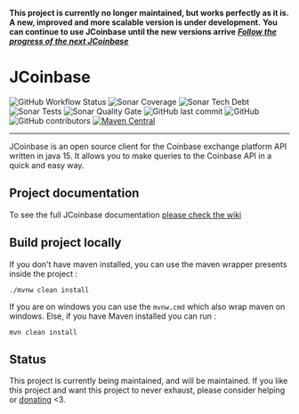 **This project is currently no longer maintained, but works perfectly as it is. A new, improved and more scalable version is under development.**
**You can continue to use JCoinbase until the new versions arrive**
**_[Follow the progress of the next JCoinbase](https://github.com/JCoinbase)_**

# JCoinbase

![GitHub Workflow Status](https://img.shields.io/github/workflow/status/Bad-Pop/JCoinbase/JCoinbase%20CI?style=plastic)
![Sonar Coverage](https://img.shields.io/sonar/coverage/JCoinbase-archived?server=https%3A%2F%2Fsonarcloud.io)
![Sonar Tech Debt](https://img.shields.io/sonar/tech_debt/JCoinbase-archived?server=https%3A%2F%2Fsonarcloud.io)
![Sonar Tests](https://img.shields.io/sonar/tests/JCoinbase-archived?compact_message&failed_label=failed&passed_label=passed&server=https%3A%2F%2Fsonarcloud.io&skipped_label=skipped)
![Sonar Quality Gate](https://img.shields.io/sonar/quality_gate/JCoinbase-archived?server=https%3A%2F%2Fsonarcloud.Io)
![GitHub last commit](https://img.shields.io/github/last-commit/Bad-Pop/JCoinbase)
![GitHub](https://img.shields.io/github/license/Bad-Pop/JCoinbase)
![GitHub contributors](https://img.shields.io/github/contributors/Bad-Pop/JCoinbase)
[![Maven Central](https://img.shields.io/maven-central/v/com.github.bad-pop/jcoinbase.svg?label=Maven%20Central)](https://search.maven.org/search?q=g:%22com.github.bad-pop%22%20AND%20a:%22jcoinbase%22)
___

JCoinbase is an open source client for the Coinbase exchange platform API written in java 15. It allows you to make queries to the Coinbase API in a quick and easy way.

## Project documentation
To see the full JCoinbase documentation [please check the wiki](https://github.com/Bad-Pop/jcoinbase/wiki)


## Build project locally
If you don't have maven installed, you can use the maven wrapper presents inside the project :
```shell
./mvnw clean install
```
If you are on windows you can use the `mvnw.cmd` which also wrap maven on windows.
Else, if you have Maven installed you can run :
```shell
mvn clean install
```


## Status
This project is currently being maintained, and will be maintained. If you like this project and want this project to never exhaust, please consider helping or [donating](https://www.paypal.com/donate?hosted_button_id=2RD575X3ERSCY&source=url) <3.
